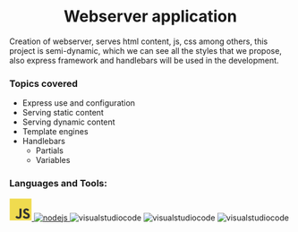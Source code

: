 <h1 align="center">Webserver application</h1>
<p>Creation of webserver, serves html content, js, css among others, this project is semi-dynamic, which we can see all the styles that we propose, also express framework and handlebars will be used in the development.</p>

### Topics covered

* Express use and configuration
* Serving static content
* Serving dynamic content
* Template engines
* Handlebars
    * Partials
    * Variables

<h3 align="left">Languages and Tools:</h3>

<a href="https://developer.mozilla.org/en-US/docs/Web/JavaScript" target="_blank" rel="noreferrer"> <img src="https://raw.githubusercontent.com/devicons/devicon/master/icons/javascript/javascript-original.svg" alt="javascript" width="40" height="40"/> </a>
<a href="https://nodejs.org" target="_blank" rel="noreferrer"> <img src="https://user-images.githubusercontent.com/64670953/199874785-c7db3cfb-760a-4156-afb2-79954f5fcf12.png" alt="nodejs" width="40" height="40"/> </a>
<img src="https://user-images.githubusercontent.com/64670953/177218510-1abd1b80-4f8f-4747-bed1-686a615a951a.svg" alt="visualstudiocode" width="40" height="40"/> </a>
<img src="https://cdn.jsdelivr.net/gh/devicons/devicon/icons/css3/css3-original.svg" alt="visualstudiocode" width="40" height="40"/> </a>
<img src="https://cdn.jsdelivr.net/gh/devicons/devicon/icons/html5/html5-original.svg" alt="visualstudiocode" width="40" height="40"/> </a>
